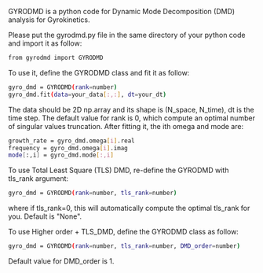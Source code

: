 GYRODMD is a python code for Dynamic Mode Decomposition (DMD) analysis for Gyrokinetics.

Please put the gyrodmd.py file in the same directory of your python code and import it as follow:
```bash
from gyrodmd import GYRODMD
```
To use it, define the GYRODMD class and fit it as follow:
```bash
gyro_dmd = GYRODMD(rank=number)
gyro_dmd.fit(data=your_data[:,:], dt=your_dt)
```
The data should be 2D np.array and its shape is (N_space, N_time), dt is the time step. The default value for rank is 0, which compute an optimal number of singular values truncation.
After fitting it, the ith omega and mode are:
```bash
growth_rate = gyro_dmd.omega[i].real
frequency = gyro_dmd.omega[i].imag
mode[:,i] = gyro_dmd.mode[:,i]
```

To use Total Least Square (TLS) DMD, re-define the GYRODMD with tls_rank argument:
```bash
gyro_dmd = GYRODMD(rank=number, tls_rank=number)
```
where if tls_rank=0, this will automatically compute the optimal tls_rank for you. Default is "None". 

To use Higher order + TLS_DMD, define the GYRODMD class as follow:
```bash
gyro_dmd = GYRODMD(rank=number, tls_rank=number, DMD_order=number)
```
Default value for DMD_order is 1.
